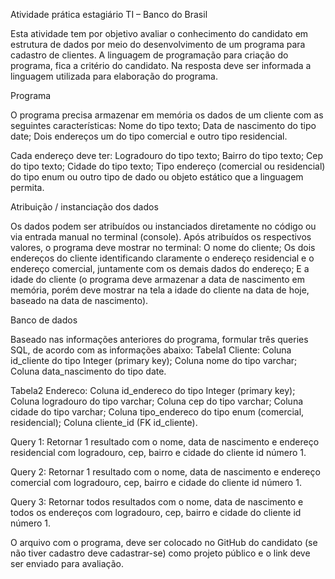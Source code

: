 Atividade prática estagiário TI – Banco do Brasil

Esta atividade tem por objetivo avaliar o conhecimento do candidato em estrutura de dados por meio do desenvolvimento de um programa para cadastro de clientes.
A linguagem de programação para criação do programa, fica a critério do candidato. Na resposta deve ser informada a linguagem utilizada para elaboração do programa.

Programa

O programa precisa armazenar em memória os dados de um cliente com as seguintes características:
	Nome do tipo texto;
	Data de nascimento do tipo date;
	Dois endereços um do tipo comercial e outro tipo residencial.

Cada endereço deve ter:
	Logradouro do tipo texto;
	Bairro do tipo texto;
	Cep do tipo texto;
	Cidade do tipo texto;
	Tipo endereço (comercial ou residencial) do tipo enum ou outro tipo de dado ou objeto estático que a linguagem permita.

Atribuição / instanciação dos dados

Os dados podem ser atribuídos ou instanciados diretamente no código ou via entrada manual no terminal (console).
Após atribuídos os respectivos valores, o programa deve mostrar no terminal:
	O nome do cliente;
	Os dois endereços do cliente identificando claramente o endereço residencial e o endereço comercial, juntamente com os demais dados do endereço;
	E a idade do cliente (o programa deve armazenar a data de nascimento em memória, porém deve mostrar na tela a idade do cliente na data de hoje, baseado na data de nascimento).

Banco de dados

Baseado nas informações anteriores do programa, formular três queries SQL, de acordo com as informações abaixo:
Tabela1 Cliente:
	Coluna id_cliente do tipo Integer (primary key);
	Coluna nome do tipo varchar;
	Coluna data_nascimento do tipo date.

Tabela2 Endereco:
	Coluna id_endereco do tipo Integer (primary key);
	Coluna logradouro do tipo varchar;
	Coluna cep do tipo varchar;
	Coluna cidade do tipo varchar;
	Coluna tipo_endereco do tipo enum (comercial, residencial);
	Coluna cliente_id (FK id_cliente).

Query 1:
	Retornar 1 resultado com o nome, data de nascimento e endereço residencial com logradouro, cep, bairro e cidade do cliente id número 1.

Query 2: 
	Retornar 1 resultado com o nome, data de nascimento e endereço comercial com logradouro, cep, bairro e cidade do cliente id número 1.

Query 3:
	Retornar todos resultados com o nome, data de nascimento e todos os endereços com logradouro, cep, bairro e cidade do cliente id número 1.

O arquivo com o programa, deve ser colocado no GitHub do candidato (se não tiver cadastro deve cadastrar-se) como projeto público e o link deve ser enviado para avaliação.
